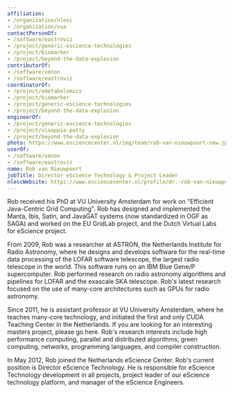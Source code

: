 ```yaml
---
affiliation:
- /organization/nlesc
- /organization/vua
contactPersonOf:
- /software/eastroviz
- /project/generic-escience-technologies
- /project/biomarker
- /project/beyond-the-data-explosion
contributorOf:
- /software/xenon
- /software/eastroviz
coordinatorOf:
- /project/emetabolomics
- /project/biomarker
- /project/generic-escience-technologies
- /project/beyond-the-data-explosion
engineerOf:
- /project/generic-escience-technologies
- /project/viaappia-patty
- /project/beyond-the-data-explosion
photo: https://www.esciencecenter.nl/img/team/rob-van-nieuwpoort-new.jpg
userOf:
- /software/xenon
- /software/eastroviz
name: Rob van Nieuwpoort
jobTitle: Director eScience Technology & Project Leader
nlescWebsite: https://www.esciencecenter.nl/profile/dr.-rob-van-nieuwpoort
---
```

Rob received his PhD at VU University Amsterdam for work on "Efficient Java-Centric Grid Computing". Rob has designed and implemented the Manta, Ibis, Satin, and JavaGAT systems (now standardized in OGF as SAGA) and worked on the EU GridLab project, and the Dutch Virtual Labs for eScience project.

From 2009, Rob was a researcher at ASTRON, the Netherlands Institute for Radio Astronomy, where he designs and develops software for the real-time data processing of the LOFAR software telescope, the largest radio telescope in the world. This software runs on an IBM Blue Gene/P supercomputer. Rob performed research on radio astronomy algorithms and pipelines for LOFAR and the exascale SKA telescope. Rob's latest research focused on the use of many-core architectures such as GPUs for radio astronomy.

Since 2011, he is assistant professor at VU University Amsterdam, where he teaches many-core technology, and initiated the first and only CUDA Teaching Center in the Netherlands. If you are looking for an interesting masters project, please go here. Rob's research interests include high performance computing, parallel and distributed algorithms, green computing, networks, programming languages, and compiler construction.

In May 2012, Rob joined the Netherlands eScience Center. Rob's current position is Director eScience Technology. He is responsible for eScience Technology development in all projects, project leader of our eScience technology platform, and manager of the eScience Engineers.

